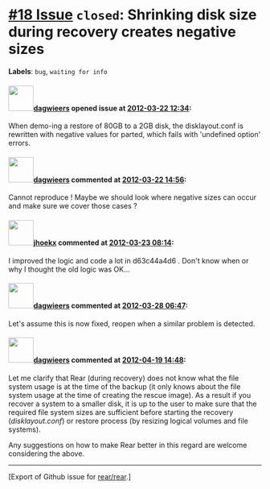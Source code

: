 [\#18 Issue](https://github.com/rear/rear/issues/18) `closed`: Shrinking disk size during recovery creates negative sizes
=========================================================================================================================

**Labels**: `bug`, `waiting for info`

#### <img src="https://avatars.githubusercontent.com/u/388198?u=0732dee3fe5002278cfbf40359ec431bdcf5f06c&v=4" width="50">[dagwieers](https://github.com/dagwieers) opened issue at [2012-03-22 12:34](https://github.com/rear/rear/issues/18):

When demo-ing a restore of 80GB to a 2GB disk, the disklayout.conf is
rewritten with negative values for parted, which fails with 'undefined
option' errors.

#### <img src="https://avatars.githubusercontent.com/u/388198?u=0732dee3fe5002278cfbf40359ec431bdcf5f06c&v=4" width="50">[dagwieers](https://github.com/dagwieers) commented at [2012-03-22 14:56](https://github.com/rear/rear/issues/18#issuecomment-4639829):

Cannot reproduce ! Maybe we should look where negative sizes can occur
and make sure we cover those cases ?

#### <img src="https://avatars.githubusercontent.com/u/783473?v=4" width="50">[jhoekx](https://github.com/jhoekx) commented at [2012-03-23 08:14](https://github.com/rear/rear/issues/18#issuecomment-4655119):

I improved the logic and code a lot in d63c44a4d6 . Don't know when or
why I thought the old logic was OK...

#### <img src="https://avatars.githubusercontent.com/u/388198?u=0732dee3fe5002278cfbf40359ec431bdcf5f06c&v=4" width="50">[dagwieers](https://github.com/dagwieers) commented at [2012-03-28 06:47](https://github.com/rear/rear/issues/18#issuecomment-4749660):

Let's assume this is now fixed, reopen when a similar problem is
detected.

#### <img src="https://avatars.githubusercontent.com/u/388198?u=0732dee3fe5002278cfbf40359ec431bdcf5f06c&v=4" width="50">[dagwieers](https://github.com/dagwieers) commented at [2012-04-19 14:48](https://github.com/rear/rear/issues/18#issuecomment-5223351):

Let me clarify that Rear (during recovery) does not know what the file
system usage is at the time of the backup (it only knows about the file
system usage at the time of creating the rescue image). As a result if
you recover a system to a smaller disk, it is up to the user to make
sure that the required file system sizes are sufficient before starting
the recovery (*disklayout.conf*) or restore process (by resizing logical
volumes and file systems).

Any suggestions on how to make Rear better in this regard are welcome
considering the above.

------------------------------------------------------------------------

\[Export of Github issue for
[rear/rear](https://github.com/rear/rear).\]
